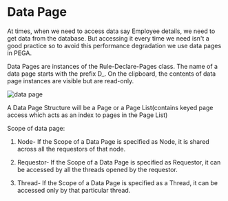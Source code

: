 # Data Page

At times, when we need to access data say Employee details, we need to get data from the database. But accessing it every time we need isn't a good practice so to avoid this performance degradation we use data pages in PEGA.

Data Pages are instances of the Rule-Declare-Pages class. The name of a data page starts with the prefix D_. On the clipboard, the contents of data page instances are visible but are read-only.

<img src="https://res.cloudinary.com/practicaldev/image/fetch/s---ppZRdls--/c_limit%2Cf_auto%2Cfl_progressive%2Cq_auto%2Cw_880/https://dev-to-uploads.s3.amazonaws.com/i/hkb9fbpzfu8bzgtzwb13.png" alt="data page" />

A Data Page Structure will be a Page or a Page List(contains keyed page access which acts as an index to pages in the Page List)

Scope of data page:
1. Node- If the Scope of a Data Page is specified as Node, it is shared across all the requestors of that node.

2. Requestor- If the Scope of a Data Page is specified as Requestor, it can be accessed by all the threads opened by the requestor.

3. Thread- If the Scope of a Data Page is specified as a Thread, it can be accessed only by that particular thread.
